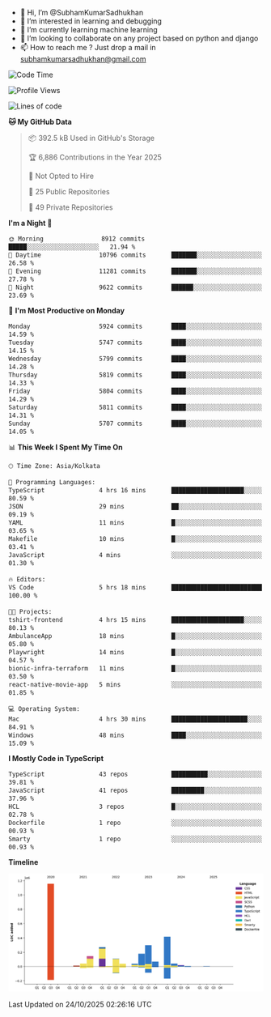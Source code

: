 - 👋 Hi, I’m @SubhamKumarSadhukhan
- 👀 I’m interested in learning and debugging
- 🌱 I’m currently learning machine learning
- 💞️ I’m looking to collaborate on any project based on python and django
- 📫 How to reach me ?
      Just drop a mail in subhamkumarsadhukhan@gmail.com
<!---
SubhamKumarSadhukhan/SubhamKumarSadhukhan is a ✨ special ✨ repository because its `README.md` (this file) appears on your GitHub profile.
You can click the Preview link to take a look at your changes.
--->


<!--START_SECTION:waka-->
![Code Time](http://img.shields.io/badge/Code%20Time-3%2C104%20hrs%2038%20mins-blue)

![Profile Views](http://img.shields.io/badge/Profile%20Views-4-blue)

![Lines of code](https://img.shields.io/badge/From%20Hello%20World%20I%27ve%20Written-2.8%20million%20lines%20of%20code-blue)

**🐱 My GitHub Data** 

> 📦 392.5 kB Used in GitHub's Storage 
 > 
> 🏆 6,886 Contributions in the Year 2025
 > 
> 🚫 Not Opted to Hire
 > 
> 📜 25 Public Repositories 
 > 
> 🔑 49 Private Repositories 
 > 
**I'm a Night 🦉** 

```text
🌞 Morning                8912 commits        █████░░░░░░░░░░░░░░░░░░░░   21.94 % 
🌆 Daytime                10796 commits       ███████░░░░░░░░░░░░░░░░░░   26.58 % 
🌃 Evening                11281 commits       ███████░░░░░░░░░░░░░░░░░░   27.78 % 
🌙 Night                  9622 commits        ██████░░░░░░░░░░░░░░░░░░░   23.69 % 
```
📅 **I'm Most Productive on Monday** 

```text
Monday                   5924 commits        ████░░░░░░░░░░░░░░░░░░░░░   14.59 % 
Tuesday                  5747 commits        ████░░░░░░░░░░░░░░░░░░░░░   14.15 % 
Wednesday                5799 commits        ████░░░░░░░░░░░░░░░░░░░░░   14.28 % 
Thursday                 5819 commits        ████░░░░░░░░░░░░░░░░░░░░░   14.33 % 
Friday                   5804 commits        ████░░░░░░░░░░░░░░░░░░░░░   14.29 % 
Saturday                 5811 commits        ████░░░░░░░░░░░░░░░░░░░░░   14.31 % 
Sunday                   5707 commits        ████░░░░░░░░░░░░░░░░░░░░░   14.05 % 
```


📊 **This Week I Spent My Time On** 

```text
🕑︎ Time Zone: Asia/Kolkata

💬 Programming Languages: 
TypeScript               4 hrs 16 mins       ████████████████████░░░░░   80.59 % 
JSON                     29 mins             ██░░░░░░░░░░░░░░░░░░░░░░░   09.19 % 
YAML                     11 mins             █░░░░░░░░░░░░░░░░░░░░░░░░   03.65 % 
Makefile                 10 mins             █░░░░░░░░░░░░░░░░░░░░░░░░   03.41 % 
JavaScript               4 mins              ░░░░░░░░░░░░░░░░░░░░░░░░░   01.30 % 

🔥 Editors: 
VS Code                  5 hrs 18 mins       █████████████████████████   100.00 % 

🐱‍💻 Projects: 
tshirt-frontend          4 hrs 15 mins       ████████████████████░░░░░   80.13 % 
AmbulanceApp             18 mins             █░░░░░░░░░░░░░░░░░░░░░░░░   05.80 % 
Playwright               14 mins             █░░░░░░░░░░░░░░░░░░░░░░░░   04.57 % 
bionic-infra-terraform   11 mins             █░░░░░░░░░░░░░░░░░░░░░░░░   03.50 % 
react-native-movie-app   5 mins              ░░░░░░░░░░░░░░░░░░░░░░░░░   01.85 % 

💻 Operating System: 
Mac                      4 hrs 30 mins       █████████████████████░░░░   84.91 % 
Windows                  48 mins             ████░░░░░░░░░░░░░░░░░░░░░   15.09 % 
```

**I Mostly Code in TypeScript** 

```text
TypeScript               43 repos            ██████████░░░░░░░░░░░░░░░   39.81 % 
JavaScript               41 repos            █████████░░░░░░░░░░░░░░░░   37.96 % 
HCL                      3 repos             █░░░░░░░░░░░░░░░░░░░░░░░░   02.78 % 
Dockerfile               1 repo              ░░░░░░░░░░░░░░░░░░░░░░░░░   00.93 % 
Smarty                   1 repo              ░░░░░░░░░░░░░░░░░░░░░░░░░   00.93 % 
```



**Timeline**

![Lines of Code chart](https://raw.githubusercontent.com/SubhamKumarSadhukhan/SubhamKumarSadhukhan/main/assets/bar_graph.png)


 Last Updated on 24/10/2025 02:26:16 UTC
<!--END_SECTION:waka-->
